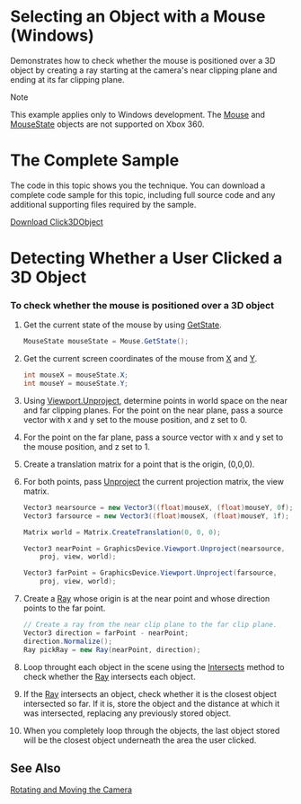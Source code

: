 
# Selecting an Object with a Mouse (Windows)

Demonstrates how to check whether the mouse is positioned over a 3D object by creating a ray starting at the camera's near clipping plane and ending at its far clipping plane.


> [!NOTE]
> This example applies only to Windows development. The <A href="bb198101.md">Mouse</A> and <A href="bb198097.md">MouseState</A> objects are not supported on Xbox 360.


# The Complete Sample

The code in this topic shows you the technique. You can download a complete code sample for this topic, including full source code and any additional supporting files required by the sample.

[Download Click3DObject](http://go.microsoft.com/fwlink/?linkid=198838)

# Detecting Whether a User Clicked a 3D Object

### To check whether the mouse is positioned over a 3D object

1.  Get the current state of the mouse by using [GetState](bb197233.md).
    
    ``` csharp
    MouseState mouseState = Mouse.GetState();
    ```

2.  Get the current screen coordinates of the mouse from [X](bb200107.md) and [Y](bb200119.md).
    
    ``` csharp
    int mouseX = mouseState.X;
    int mouseY = mouseState.Y;
    ```

3.  Using [Viewport.Unproject](https://msdn.microsoft.com/en-us/library/m:microsoft.xna.framework.graphics.viewport.unproject\(microsoft.xna.framework.vector3%2cmicrosoft.xna.framework.matrix%2cmicrosoft.xna.framework.matrix%2cmicrosoft.xna.framework.matrix\)), determine points in world space on the near and far clipping planes. For the point on the near plane, pass a source vector with x and y set to the mouse position, and z set to 0.

4.  For the point on the far plane, pass a source vector with x and y set to the mouse position, and z set to 1.

5.  Create a translation matrix for a point that is the origin, (0,0,0).

6.  For both points, pass [Unproject](https://msdn.microsoft.com/en-us/library/m:microsoft.xna.framework.graphics.viewport.unproject\(microsoft.xna.framework.vector3%2cmicrosoft.xna.framework.matrix%2cmicrosoft.xna.framework.matrix%2cmicrosoft.xna.framework.matrix\)) the current projection matrix, the view matrix.
    
    ``` csharp
    Vector3 nearsource = new Vector3((float)mouseX, (float)mouseY, 0f);
    Vector3 farsource = new Vector3((float)mouseX, (float)mouseY, 1f);
    
    Matrix world = Matrix.CreateTranslation(0, 0, 0);
    
    Vector3 nearPoint = GraphicsDevice.Viewport.Unproject(nearsource,
        proj, view, world);
    
    Vector3 farPoint = GraphicsDevice.Viewport.Unproject(farsource,
        proj, view, world);
    ```

7.  Create a [Ray](bb198582.md) whose origin is at the near point and whose direction points to the far point.
    
    ``` csharp
    // Create a ray from the near clip plane to the far clip plane.
    Vector3 direction = farPoint - nearPoint;
    direction.Normalize();
    Ray pickRay = new Ray(nearPoint, direction);
    ```

8.  Loop throught each object in the scene using the [Intersects](bb197646.md) method to check whether the [Ray](bb198582.md) intersects each object.

9.  If the [Ray](bb198582.md) intersects an object, check whether it is the closest object intersected so far. If it is, store the object and the distance at which it was intersected, replacing any previously stored object.

10. When you completely loop through the objects, the last object stored will be the closest object underneath the area the user clicked.

## See Also

[Rotating and Moving the Camera](bb197901.md)


